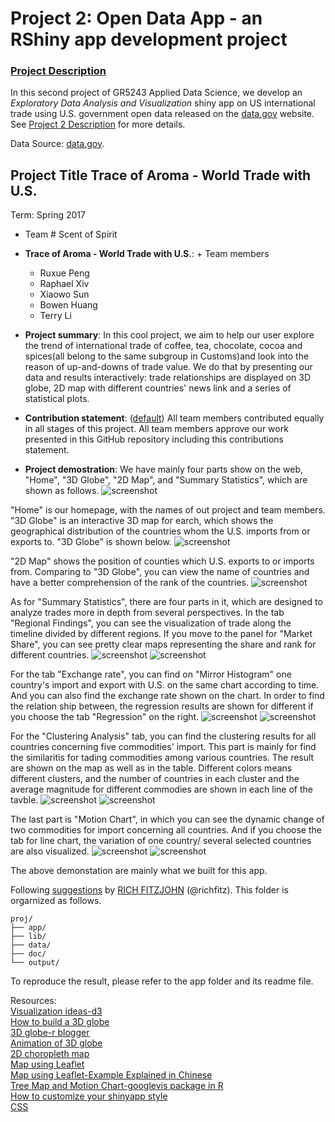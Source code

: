 # Project 2: Open Data App - an RShiny app development project

### [Project Description](doc/project2_desc.md)


In this second project of GR5243 Applied Data Science, we develop an *Exploratory Data Analysis and Visualization* shiny app on US international trade using U.S. government open data released on the [data.gov](https://data.gov/) website. See [Project 2 Description](project2_desc.md) for more details.  

Data Source: [data.gov](http://www.census.gov/foreign-trade/statistics/country/sitc/index.html).

## Project Title Trace of Aroma - World Trade with U.S.
Term: Spring 2017

+ Team # Scent of Spirit
+ **Trace of Aroma - World Trade with U.S.**: + Team members
	+ Ruxue Peng
	+ Raphael Xiv
	+ Xiaowo Sun
	+ Bowen Huang
	+ Terry Li

+ **Project summary**: In this cool project, we aim to help our user explore the trend of international trade of coffee, tea, chocolate, cocoa and spices(all belong to the same subgroup in Customs)and look into the reason of up-and-downs of trade value. We do that by presenting our data and results interactively: trade relationships are displayed on 3D globe, 2D map with different countries' news link and a series of statistical plots. 

+ **Contribution statement**: ([default](doc/a_note_on_contributions.md)) All team members contributed equally in all stages of this project. All team members approve our work presented in this GitHub repository including this contributions statement. 

+ **Project demostration**: 
We have mainly four parts show on the web, "Home", "3D Globe", "2D Map", and "Summary Statistics", which are shown as follows. 
![screenshot](https://cloud.githubusercontent.com/assets/25423915/23311757/3246d4a4-fa85-11e6-99f6-dbfb9519b6d5.png)

"Home" is our homepage, with the names of out project and team members. "3D Globe" is an interactive 3D map for earch, which shows the geographical distribution of the countries whom the U.S. imports from or exports to. "3D Globe" is shown below.
![screenshot](https://cloud.githubusercontent.com/assets/25423915/23311771/46c380bc-fa85-11e6-879a-5236c3ecbc0c.png)

"2D Map" shows the position of counties which U.S. exports to or imports from. Comparing to "3D Globe", you can view the name of countries and have a better comprehension of the rank of the countries.
![screenshot](https://cloud.githubusercontent.com/assets/25423915/23311785/51c62f28-fa85-11e6-9931-b595a4ac56a3.png)

As for "Summary Statistics", there are four parts in it, which are designed to analyze trades more in depth from several perspectives. In the tab "Regional Findings", you can see the visualization of trade along the timeline divided by different regions. If you move to the panel for "Market Share", you can see pretty clear maps representing the share and rank for different countries.
![screenshot](https://cloud.githubusercontent.com/assets/25423915/23311796/5b65f3ba-fa85-11e6-82ca-e30b3538ae22.png)
![screenshot](https://cloud.githubusercontent.com/assets/25423915/23311812/67406436-fa85-11e6-81e4-f4e3ffe3278d.png)

For the tab "Exchange rate", you can find on "Mirror Histogram" one country's import and export with U.S. on the same chart according to time. And you can also find the exchange rate shown on the chart. In order to find the relation ship between, the regression results are shown for different if you choose the tab "Regression" on the right.
![screenshot](https://cloud.githubusercontent.com/assets/25423915/23313482/e72b7b4e-fa8b-11e6-9580-b7d665e56953.png)
![screenshot](https://cloud.githubusercontent.com/assets/25423915/23311853/8c02345c-fa85-11e6-86bd-3a06cb1e2ab2.png)

For the "Clustering Analysis" tab, you can find the clustering results for all countries concerning five commodities' import. This part is mainly for find the similaritis for tading commodities among various countries. The result are shown on the map as well as in the table. Different colors means different clusters, and the number of countries in each cluster and the average magnitude for different commodies are shown in each line of the tavble.
![screenshot](https://cloud.githubusercontent.com/assets/25423915/23311861/941aeb7a-fa85-11e6-861e-e0022c413754.png)
![screenshot](https://cloud.githubusercontent.com/assets/25423915/23311874/9dc5d950-fa85-11e6-9bf8-49d15465086a.png)

The last part is "Motion Chart", in which you can see the dynamic change of two commodities for import concerning all countries. And if you choose the tab for line chart, the variation of one country/ several selected countries are also visualized.
![screenshot](https://cloud.githubusercontent.com/assets/25423915/23311904/b9574e38-fa85-11e6-8dad-18ca1ff49cda.png)
![screenshot](https://cloud.githubusercontent.com/assets/25423915/23311918/c13cf706-fa85-11e6-991d-842728323d21.png)

The above demonstation are mainly what we built for this app. 


Following [suggestions](http://nicercode.github.io/blog/2013-04-05-projects/) by [RICH FITZJOHN](http://nicercode.github.io/about/#Team) (@richfitz). This folder is orgarnized as follows.

```
proj/
├── app/
├── lib/
├── data/
├── doc/
└── output/
```

To reproduce the result, please refer to the app folder and its readme file.

Resources:  
[Visualization ideas-d3](https://d3js.org/)  
[How to build a 3D globe](https://rpubs.com/aagarwal29/r3dglobe)  
[3D globe-r blogger](https://www.r-bloggers.com/animate-maps-with-mapmate-r-package-for-map-and-globe-based-still-image-sequences/)  
[Animation of 3D globe](http://leonawicz.github.io/gc_animation_example/app_traffic_example.html)  
[2D choropleth map](https://cran.r-project.org/web/packages/rworldmap/rworldmap.pdf)  
[Map using Leaflet](https://rstudio.github.io/leaflet/basemaps.html)  
[Map using Leaflet-Example Explained in Chinese](http://blog.csdn.net/allenlu2008/article/details/52865163)  
[Tree Map and Motion Chart-googlevis package in R](https://cran.r-project.org/web/packages/googleVis/vignettes/googleVis_examples.html)  
[How to customize your shinyapp style](https://www.w3schools.com/css/css_background.asp)  
[CSS](http://shiny.rstudio.com/articles/css.html)  



